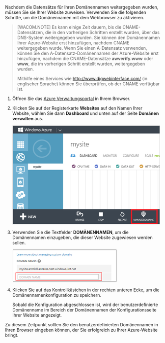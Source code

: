 Nachdem die Datensätze für Ihren Domänennamen weitergegeben wurden, müssen Sie sie Ihrer Website zuweisen. Verwenden Sie die folgenden Schritte, um die Domänennamen mit dem Webbrowser zu aktivieren.

> [WACOM.NOTE] Es kann einige Zeit dauern, bis die CNAME-Datensätzen, die in den vorherigen Schritten erstellt wurden, über das DNS-System weitergegeben wurden. Sie können den Domänennamen Ihrer Azure-Website erst hinzufügen, nachdem CNAME weitergegeben wurde. Wenn Sie einen A-Datensatz verwenden, können Sie den A-Datensatz-Domänennamen der Azure-Website erst hinzufügen, nachdem die CNAME-Datensätze **awverify.www** oder **www**, die im vorherigen Schritt erstellt wurden, weitergegeben wurden.
>
> Mithilfe eines Services wie <http://www.digwebinterface.com/> (in englischer Sprache) können Sie überprüfen, ob der CNAME verfügbar ist.

1.  Öffnen Sie das [Azure Verwaltungsportal](https://manage.windowsazure.com) in Ihrem Browser.

2.  Klicken Sie auf der Registerkarte **Websites** auf den Namen Ihrer Website, wählen Sie dann **Dashboard** und unten auf der Seite **Domänen verwalten** aus.

    ![](./media/custom-dns-web-site/dncmntask-cname-6.png)

3.  Verwenden Sie die Textfelder **DOMÄNENNAMEN**, um die Domänennamen einzugeben, die dieser Website zugewiesen werden sollen.

    ![](./media/custom-dns-web-site/dncmntask-cname-7.png)

4.  Klicken Sie auf das Kontrollkästchen in der rechten unteren Ecke, um die Domänennamenkonfiguration zu speichern.

    Sobald die Konfiguration abgeschlossen ist, wird der benutzerdefinierte Domänenname im Bereich der Domänennamen der Konfigurationsseite Ihrer Website angezeigt.

Zu diesem Zeitpunkt sollten Sie den benutzerdefinierten Domänennamen in Ihren Browser eingeben können, der Sie erfolgreich zu Ihrer Azure-Website bringt.

